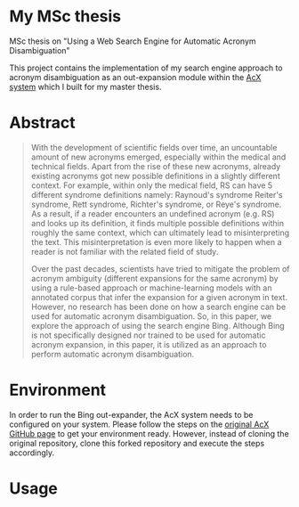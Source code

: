 # My MSc thesis
MSc thesis on "Using a Web Search Engine for Automatic Acronym Disambiguation"


This project contains the implementation of my search engine approach to acronym disambiguation as an out-expansion module within the [AcX system](https://github.com/JoaoLMPereira/acx-acronym-expander) which I built for my master thesis. 

# Abstract
> With the development of scientific fields over time, an uncountable amount of new acronyms emerged, especially within the medical and technical fields. 
Apart from the rise of these new acronyms, already existing acronyms got new possible definitions in a slightly different context. For example, within only the medical field, RS can have 5 different syndrome definitions namely: Raynoud's syndrome Reiter's syndrome, Rett syndrome, Richter's syndrome, or Reye's syndrome. As a result, if a reader encounters an undefined acronym (e.g. RS) and looks up its definition, it finds multiple possible definitions within roughly the same context, which can ultimately lead to misinterpreting the text. This misinterpretation is even more likely to happen when a reader is not familiar with the related field of study.
> 
> Over the past decades, scientists have tried to mitigate the problem of acronym ambiguity (different expansions for the same acronym) by using a rule-based approach or machine-learning models with an annotated corpus that infer the expansion for a given acronym in text. However, no research has been done on how a search engine can be used for automatic acronym disambiguation. So, in this paper, we explore the approach of using the search engine Bing. Although Bing is not specifically designed nor trained to be used for automatic acronym expansion, in this paper, it is utilized as an approach to perform automatic acronym disambiguation.

# Environment
In order to run the Bing out-expander, the AcX system needs to be configured on your system. Please follow the steps on the [original AcX GitHub page](https://github.com/JoaoLMPereira/acx-acronym-expander) to get your environment ready. However, instead of cloning the original repository, clone this forked repository and execute the steps accordingly.

# Usage
